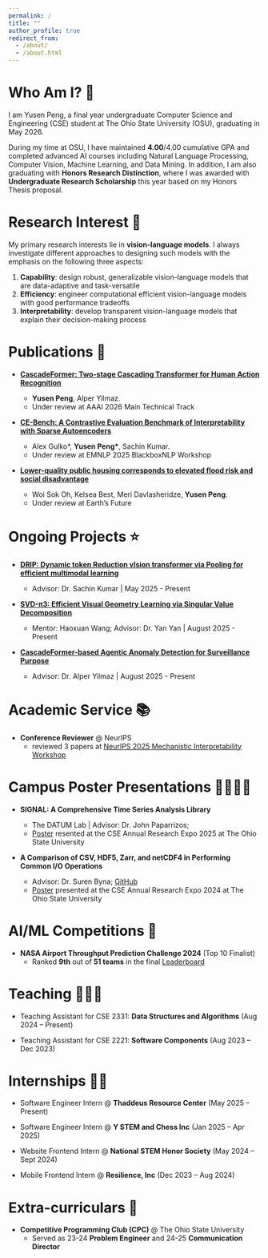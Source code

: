 ```yaml
---
permalink: /
title: ""
author_profile: true
redirect_from: 
  - /about/
  - /about.html
---
```


Who Am I? 👀
======
I am Yusen Peng, a final year undergraduate Computer Science and Engineering (CSE) student at The Ohio State University (OSU), graduating in May 2026. 

During my time at OSU, I have maintained **4.00**/4.00 cumulative GPA and completed advanced AI courses including Natural Language Processing, Computer Vision, Machine Learning, and Data Mining. In addition, I am also graduating with **Honors Research Distinction**, where I was awarded with **Undergraduate Research Scholarship** this year based on my Honors Thesis proposal.

Research Interest 🧠
======

My primary research interests lie in **vision-language models**. I always investigate different approaches to
designing such models with the emphasis on the following three aspects:
1. **Capability**: design robust, generalizable vision-language models that are data-adaptive and task-versatile
2. **Efficiency**: engineer computational efficient vision-language models with good performance tradeoffs
3. **Interpretability**: develop transparent vision-language models that explain their decision-making process

Publications 🚀
======

* **[CascadeFormer: Two-stage Cascading Transformer for Human Action Recognition](https://arxiv.org/abs/2509.00692)**
  * **Yusen Peng**, Alper Yilmaz.
  * Under review at AAAI 2026 Main Technical Track

* **[CE-Bench: A Contrastive Evaluation Benchmark of Interpretability with Sparse Autoencoders](https://arxiv.org/abs/2509.00691)**
  * Alex Gulko\*, **Yusen Peng\***, Sachin Kumar.
  * Under review at EMNLP 2025 BlackboxNLP Workshop
  
* **[Lower-quality public housing corresponds to elevated flood risk and social disadvantage](https://docs.google.com/document/d/1xQ40GUl8wWLM5I9q8T6M7Y-kDxelpi6-lIUt2vzz3KQ/edit?usp=sharing)**
  * Woi Sok Oh, Kelsea Best, Meri Davlasheridze, **Yusen Peng**.
  * Under review at Earth’s Future

Ongoing Projects ⭐️
======

* **[DRIP: Dynamic token Reduction vIsion transformer via Pooling for efficient multimodal learning](https://github.com/Yusen-Peng/DRIP)**
  * Advisor: Dr. Sachin Kumar \| May 2025 - Present
  
* **[SVD-π3: Efficient Visual Geometry Learning via Singular Value Decomposition](https://github.com/Yusen-Peng/SVD-Pi3)**
  * Mentor: Haoxuan Wang; Advisor: Dr. Yan Yan \| August 2025 - Present

* **[CascadeFormer-based Agentic Anomaly Detection for Surveillance Purpose](https://github.com/Yusen-Peng/CascadeFormer-AD-Agent)**
  * Advisor: Dr. Alper Yilmaz \| August 2025 - Present

Academic Service 📚
======

* **Conference Reviewer** @ NeurIPS
  * reviewed 3 papers at [NeurIPS 2025 Mechanistic Interpretability Workshop](https://mechinterpworkshop.com)

Campus Poster Presentations 👨‍👨‍👦‍👦
======

* **SIGNAL: A Comprehensive Time Series Analysis Library**
  * The DATUM Lab \| Advisor: Dr. John Paparrizos; 
  * [Poster](https://drive.google.com/file/d/1WV9PNwhTVWQE94SSKilK8oGx4dYKENP-/view?usp=sharing) resented at the CSE Annual Research Expo 2025 at The Ohio State University

* **A Comparison of CSV, HDF5, Zarr, and netCDF4 in Performing Common I/O Operations**
  * Advisor: Dr. Suren Byna; [GitHub](https://github.com/Yusen-Peng/File-IO-Benchmark)
  * [Poster](https://drive.google.com/file/d/1Q3U9HihDamZp9HKgECZaG2mGMs0BFeRe/view) presented at the CSE Annual Research Expo 2024 at The Ohio State University


AI/ML Competitions 🏅
======

* **NASA Airport Throughput Prediction Challenge 2024** (Top 10 Finalist)
  * Ranked **9th** out of **51 teams** in the final [Leaderboard](https://bitgrit.net/competition/23)

Teaching 🧑🏻‍🏫
======

* Teaching Assistant for CSE 2331: **Data Structures and Algorithms** (Aug 2024 – Present)

* Teaching Assistant for CSE 2221: **Software Components** (Aug 2023 – Dec 2023)


Internships 👨‍💻
======

* Software Engineer Intern @ **Thaddeus Resource Center** (May 2025 – Present)

* Software Engineer Intern @ **Y STEM and Chess Inc** (Jan 2025 – Apr 2025)

* Website Frontend Intern @ **National STEM Honor Society** (May 2024 – Sept 2024)

* Mobile Frontend Intern @ **Resilience, Inc** (Dec 2023 – Aug 2024)

Extra-curriculars 🔮
======

* **Competitive Programming Club (CPC)** @ The Ohio State University
  * Served as 23-24 **Problem Engineer** and 24-25 **Communication Director**
